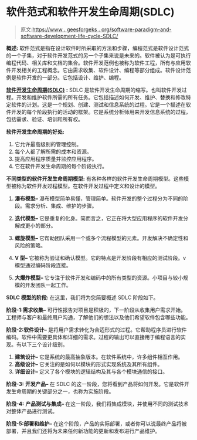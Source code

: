 # 软件范式和软件开发生命周期(SDLC)

> 原文:[https://www . geesforgeks . org/software-paradigm-and-software-development-life-cycle-SDLC/](https://www.geeksforgeeks.org/software-paradigm-and-software-development-life-cycle-sdlc/)

**概述:**
软件范式是指在设计软件时所采取的方法和步骤，编程范式是软件设计范式的一个子集，对于软件开发范式的另一个子集来说是未来的。软件被认为是可执行编程代码、相关库和文档的集合。软件开发范例也被称为软件工程，所有与应用软件开发相关的工程概念。它由需求收集、软件设计、编程等部分组成。软件设计范例是软件开发的一部分。它包括设计、维护、编程。

[**软件开发生命周期(SDLC)**](https://www.geeksforgeeks.org/software-development-life-cycle-sdlc/) **:**
SDLC 是软件开发生命周期的缩写。也叫软件开发过程。开发和维护软件所需的所有任务。它包括描述如何开发、维护、替换和修改特定软件的计划。这是一个规划、创建、测试和信息系统的过程。它是一个描述在软件开发的每个阶段执行的活动的框架。它是系统分析师用来开发信息系统的过程，包括需求、验证、培训和所有权。

**软件开发生命周期的好处:**

1.  它允许最高级别的管理控制。
2.  每个人都了解所需的成本和资源。
3.  提高应用程序质量并监控应用程序。
4.  它在软件开发生命周期的每个阶段执行。

**不同类型的软件开发生命周期模型:**
有各种各样的软件开发生命周期模型。这些模型被称为软件开发过程模型。在软件开发过程中定义和设计的模型。

1.  **瀑布模型–**
    瀑布模型简单易懂，管理简单。软件开发的整个过程分为不同的阶段。需求分析、集成、维护的步骤。

2.  **迭代模型–**
    它是重复的化身。简而言之，它正在将大型应用程序的软件开发分解成更小的部分。

3.  **螺旋模型–**
    它帮助团队采用一个或多个流程模型的元素。开发解决不确定性和风险的策略。

4.  **V 型–**
    它被称为验证和确认模型。它的特点是开发阶段有相应的测试阶段。v 模型通过编码阶段连接。

5.  **大爆炸模型–**
    它专注于软件开发和编码中的所有类型的资源。小项目与较小规模的开发团队一起工作。

**SDLC 模型的阶段:**
在这里，我们将为您简要概述 SDLC 阶段如下。

**阶段-1:需求收集–**
可行性报告对项目是积极的，下一阶段从收集用户需求开始。工程师与客户和最终用户沟通，了解他们的想法以及他们希望软件包含哪些功能。

**阶段-2:软件设计–**
是将用户需求转化为合适形式的过程。它帮助程序员进行软件编码。软件中需要更具体和详细的需求。过程的输出可以直接用于编程语言的实现。有以下三个设计级别。

1.  **建筑设计–**
    它是系统的最高抽象版本。在软件系统中，许多组件相互作用。
2.  **高级设计–**
    它关注的是如何以模块的形式实现系统及其所有组件。
3.  **详细设计–**
    定义了各个模块的逻辑结构及其与各个模块通信的接口。

**阶段-3:** **开发产品–**
在 SDLC 的这一阶段，您将看到产品将如何开发。它是软件开发生命周期的关键部分之一，也称为实施阶段。

**阶段-4:** **产品测试与集成–**
在这一阶段，我们将集成模块，并使用不同的测试技术对整体产品进行测试。

**阶段-5:部署和维护–**
在这个阶段，产品的实际部署，或者你可以说最终产品将被部署，并且我们还将为未来任何新功能的更新和发布进行产品维护。